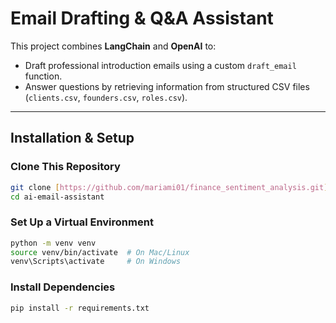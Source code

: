 # Email Drafting & Q&A Assistant

This project combines **LangChain** and **OpenAI** to:
- Draft professional introduction emails using a custom `draft_email` function.
- Answer questions by retrieving information from structured CSV files (`clients.csv`, `founders.csv`, `roles.csv`).


---

## Installation & Setup
### **Clone This Repository**
```sh
git clone [https://github.com/mariami01/finance_sentiment_analysis.git](https://github.com/mariami01/ai-email-assistant)
cd ai-email-assistant
```
### **Set Up a Virtual Environment**
```sh
python -m venv venv
source venv/bin/activate  # On Mac/Linux
venv\Scripts\activate     # On Windows
```
### **Install Dependencies**
```sh
pip install -r requirements.txt
```
